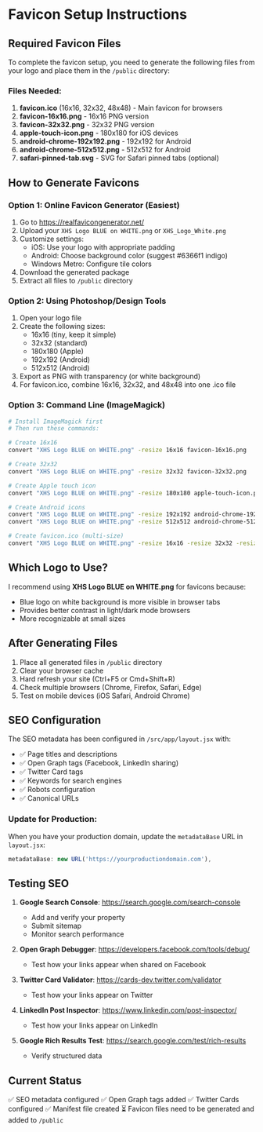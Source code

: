 # Favicon Setup Instructions

## Required Favicon Files

To complete the favicon setup, you need to generate the following files from your logo and place them in the `/public` directory:

### Files Needed:
1. **favicon.ico** (16x16, 32x32, 48x48) - Main favicon for browsers
2. **favicon-16x16.png** - 16x16 PNG version
3. **favicon-32x32.png** - 32x32 PNG version
4. **apple-touch-icon.png** - 180x180 for iOS devices
5. **android-chrome-192x192.png** - 192x192 for Android
6. **android-chrome-512x512.png** - 512x512 for Android
7. **safari-pinned-tab.svg** - SVG for Safari pinned tabs (optional)

## How to Generate Favicons

### Option 1: Online Favicon Generator (Easiest)
1. Go to https://realfavicongenerator.net/
2. Upload your `XHS Logo BLUE on WHITE.png` or `XHS_Logo_White.png`
3. Customize settings:
   - iOS: Use your logo with appropriate padding
   - Android: Choose background color (suggest #6366f1 indigo)
   - Windows Metro: Configure tile colors
4. Download the generated package
5. Extract all files to `/public` directory

### Option 2: Using Photoshop/Design Tools
1. Open your logo file
2. Create the following sizes:
   - 16x16 (tiny, keep it simple)
   - 32x32 (standard)
   - 180x180 (Apple)
   - 192x192 (Android)
   - 512x512 (Android)
3. Export as PNG with transparency (or white background)
4. For favicon.ico, combine 16x16, 32x32, and 48x48 into one .ico file

### Option 3: Command Line (ImageMagick)
```bash
# Install ImageMagick first
# Then run these commands:

# Create 16x16
convert "XHS Logo BLUE on WHITE.png" -resize 16x16 favicon-16x16.png

# Create 32x32
convert "XHS Logo BLUE on WHITE.png" -resize 32x32 favicon-32x32.png

# Create Apple touch icon
convert "XHS Logo BLUE on WHITE.png" -resize 180x180 apple-touch-icon.png

# Create Android icons
convert "XHS Logo BLUE on WHITE.png" -resize 192x192 android-chrome-192x192.png
convert "XHS Logo BLUE on WHITE.png" -resize 512x512 android-chrome-512x512.png

# Create favicon.ico (multi-size)
convert "XHS Logo BLUE on WHITE.png" -resize 16x16 -resize 32x32 -resize 48x48 favicon.ico
```

## Which Logo to Use?

I recommend using **XHS Logo BLUE on WHITE.png** for favicons because:
- Blue logo on white background is more visible in browser tabs
- Provides better contrast in light/dark mode browsers
- More recognizable at small sizes

## After Generating Files

1. Place all generated files in `/public` directory
2. Clear your browser cache
3. Hard refresh your site (Ctrl+F5 or Cmd+Shift+R)
4. Check multiple browsers (Chrome, Firefox, Safari, Edge)
5. Test on mobile devices (iOS Safari, Android Chrome)

## SEO Configuration

The SEO metadata has been configured in `/src/app/layout.jsx` with:
- ✅ Page titles and descriptions
- ✅ Open Graph tags (Facebook, LinkedIn sharing)
- ✅ Twitter Card tags
- ✅ Keywords for search engines
- ✅ Robots configuration
- ✅ Canonical URLs

### Update for Production:
When you have your production domain, update the `metadataBase` URL in `layout.jsx`:
```javascript
metadataBase: new URL('https://yourproductiondomain.com'),
```

## Testing SEO

1. **Google Search Console**: https://search.google.com/search-console
   - Add and verify your property
   - Submit sitemap
   - Monitor search performance

2. **Open Graph Debugger**: https://developers.facebook.com/tools/debug/
   - Test how your links appear when shared on Facebook

3. **Twitter Card Validator**: https://cards-dev.twitter.com/validator
   - Test how your links appear on Twitter

4. **LinkedIn Post Inspector**: https://www.linkedin.com/post-inspector/
   - Test how your links appear on LinkedIn

5. **Google Rich Results Test**: https://search.google.com/test/rich-results
   - Verify structured data

## Current Status

✅ SEO metadata configured
✅ Open Graph tags added
✅ Twitter Cards configured
✅ Manifest file created
⏳ Favicon files need to be generated and added to `/public`

